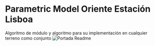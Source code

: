 
# Parametric Model Oriente Estación Lisboa

Algoritmo de módulo y algoritmo para su implementación en cualquier terreno como conjunto 
![Portada Readme](https://github.com/ComputacionalJosue/Oriente-Estacion-Lisboa/assets/150882710/516ebcc8-9f9e-45d3-83f8-67446ed0ef22)
